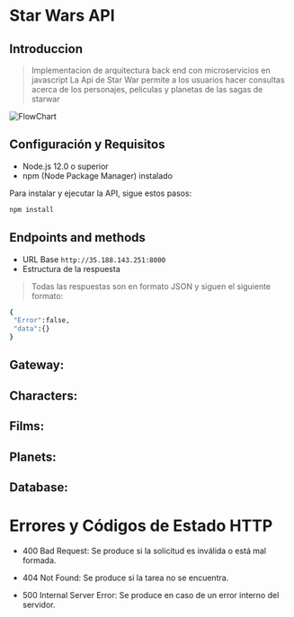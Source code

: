 # Star Wars API 
## Introduccion
>Implementacion de arquitectura back end con microservicios en javascript 
La Api de Star War permite a los usuarios hacer consultas acerca de los personajes, peliculas y planetas 
de las sagas de starwar

![FlowChart](https://res.cloudinary.com/didzhs53d/image/upload/v1696267787/uyD3Ko0Zf0tv8Nia_aM6TUMAIiHuYOPAL_q0hmyn.png)
## Configuración y Requisitos

- Node.js 12.0 o superior
- npm (Node Package Manager) instalado

Para instalar y ejecutar la API, sigue estos pasos:

```bash
npm install
```
## Endpoints and methods
- URL Base 
```http://35.188.143.251:8000```
- Estructura de la respuesta
>Todas las respuestas son en formato JSON y siguen el siguiente formato:

```bash 
{
 "Error":false,
 "data":{}
}
 ```

## Gateway: 

## Characters:

## Films:

## Planets:

## Database:

# Errores y Códigos de Estado HTTP

- 400 Bad Request: Se produce si la solicitud es inválida o está mal formada.

- 404 Not Found: Se produce si la tarea no se encuentra.

- 500 Internal Server Error: Se produce en caso de un error interno del servidor.
